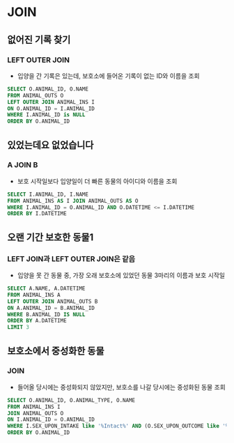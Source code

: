 # JOIN
## 없어진 기록 찾기
### LEFT OUTER JOIN
- 입양을 간 기록은 있는데, 보호소에 들어온 기록이 없는 ID와 이름을 조회
```sql
SELECT O.ANIMAL_ID, O.NAME
FROM ANIMAL_OUTS O
LEFT OUTER JOIN ANIMAL_INS I
ON O.ANIMAL_ID = I.ANIMAL_ID
WHERE I.ANIMAL_ID is NULL
ORDER BY O.ANIMAL_ID
```

## 있었는데요 없었습니다
### A JOIN B
- 보호 시작일보다 입양일이 더 빠른 동물의 아이디와 이름을 조회
```sql
SELECT I.ANIMAL_ID, I.NAME 
FROM ANIMAL_INS AS I JOIN ANIMAL_OUTS AS O 
WHERE I.ANIMAL_ID = O.ANIMAL_ID AND O.DATETIME <= I.DATETIME 
ORDER BY I.DATETIME
```

## 오랜 기간 보호한 동물1
### LEFT JOIN과 LEFT OUTER JOIN은 같음
- 입양을 못 간 동물 중, 가장 오래 보호소에 있었던 동물 3마리의 이름과 보호 시작일
```sql
SELECT A.NAME, A.DATETIME
FROM ANIMAL_INS A 
LEFT OUTER JOIN ANIMAL_OUTS B 
ON A.ANIMAL_ID = B.ANIMAL_ID
WHERE B.ANIMAL_ID IS NULL
ORDER BY A.DATETIME
LIMIT 3
```

## 보호소에서 중성화한 동물
### JOIN
- 들어올 당시에는 중성화되지 않았지만, 보호소를 나갈 당시에는 중성화된 동물 조회
```sql
SELECT O.ANIMAL_ID, O.ANIMAL_TYPE, O.NAME
FROM ANIMAL_INS I 
JOIN ANIMAL_OUTS O
ON I.ANIMAL_ID = O.ANIMAL_ID
WHERE I.SEX_UPON_INTAKE like '%Intact%' AND (O.SEX_UPON_OUTCOME like '%Spayed%' or O.SEX_UPON_OUTCOME like '%Neutered%')
ORDER BY O.ANIMAL_ID
```

